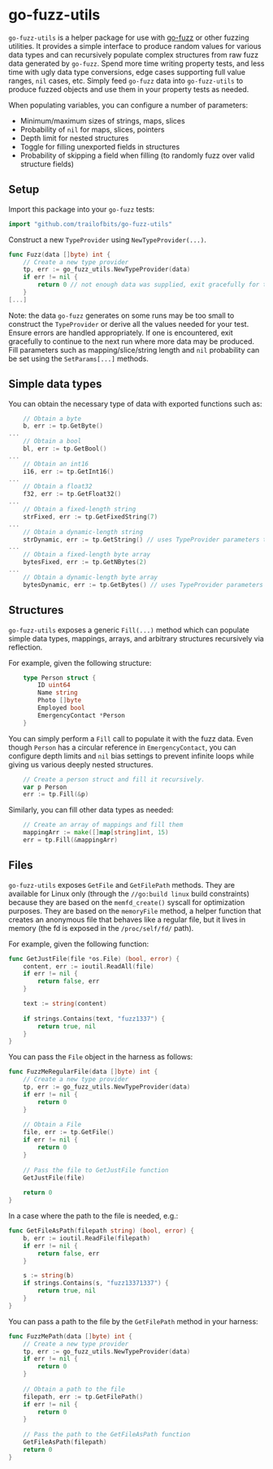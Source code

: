 # go-fuzz-utils
`go-fuzz-utils` is a helper package for use with [go-fuzz](https://github.com/dvyukov/go-fuzz) or other fuzzing utilities. It provides a simple interface to produce random values for various data types and can recursively populate complex structures from raw fuzz data generated by `go-fuzz`. Spend more time writing property tests, and less time with ugly data type conversions, edge cases supporting full value ranges, `nil` cases, etc. Simply feed `go-fuzz` data into `go-fuzz-utils` to produce fuzzed objects and use them in your property tests as needed.

When populating variables, you can configure a number of parameters:
- Minimum/maximum sizes of strings, maps, slices
- Probability of `nil` for maps, slices, pointers
- Depth limit for nested structures
- Toggle for filling unexported fields in structures
- Probability of skipping a field when filling (to randomly fuzz over valid structure fields)

## Setup
Import this package into your `go-fuzz` tests:
```go
import "github.com/trailofbits/go-fuzz-utils"
```

Construct a new `TypeProvider` using `NewTypeProvider(...)`.
```go
func Fuzz(data []byte) int {
	// Create a new type provider
	tp, err := go_fuzz_utils.NewTypeProvider(data)
	if err != nil {
		return 0 // not enough data was supplied, exit gracefully for the next fuzzing iteration
	}
[...]
```
Note: the data `go-fuzz` generates on some runs may be too small to construct the `TypeProvider` or derive all the values needed for your test. Ensure errors are handled appropriately. If one is encountered, exit gracefully to continue to the next run where more data may be produced. Fill parameters such as mapping/slice/string length and `nil` probability can be set using the `SetParams[...]` methods.

## Simple data types
You can obtain the necessary type of data with exported functions such as:
```go
	// Obtain a byte
	b, err := tp.GetByte()
...
	// Obtain a bool
	bl, err := tp.GetBool()
...
	// Obtain an int16
	i16, err := tp.GetInt16()
...
	// Obtain a float32
	f32, err := tp.GetFloat32()
...
	// Obtain a fixed-length string
	strFixed, err := tp.GetFixedString(7)
...
	// Obtain a dynamic-length string
	strDynamic, err := tp.GetString() // uses TypeProvider parameters to determine length/nil possibility
...
	// Obtain a fixed-length byte array
	bytesFixed, err := tp.GetNBytes(2)
...
	// Obtain a dynamic-length byte array
	bytesDynamic, err := tp.GetBytes() // uses TypeProvider parameters to determine length/nil possibility
```


## Structures
`go-fuzz-utils` exposes a generic `Fill(...)` method which can populate simple data types, mappings, arrays, and arbitrary structures recursively via reflection. 

For example, given the following structure:
```go
	type Person struct {
		ID uint64
		Name string
		Photo []byte
		Employed bool
		EmergencyContact *Person
	}
```

You can simply perform a `Fill` call to populate it with the fuzz data. Even though `Person` has a circular reference in `EmergencyContact`, you can configure depth limits and `nil` bias settings to prevent infinite loops while giving us various deeply nested structures.
```go
	// Create a person struct and fill it recursively. 
	var p Person
	err := tp.Fill(&p)    
```

Similarly, you can fill other data types as needed:
```go
	// Create an array of mappings and fill them
	mappingArr := make([]map[string]int, 15)
	err = tp.Fill(&mappingArr)
```

## Files
`go-fuzz-utils` exposes `GetFile` and `GetFilePath` methods. They are available for Linux only (through the `//go:build linux` build constraints) because they are based on the `memfd_create()` syscall for optimization purposes.
They are based on the `memoryFile` method, a helper function that creates an anonymous file that behaves like a regular file, but it lives in memory (the fd is exposed in the `/proc/self/fd/` path).

For example, given the following function:
```go
func GetJustFile(file *os.File) (bool, error) {
	content, err := ioutil.ReadAll(file)
	if err != nil {
		return false, err
	}

	text := string(content)
	
	if strings.Contains(text, "fuzz1337") {
		return true, nil
	}
}
```

You can pass the `File` object in the harness as follows:
```go
func FuzzMeRegularFile(data []byte) int {
	// Create a new type provider
	tp, err := go_fuzz_utils.NewTypeProvider(data)
	if err != nil {
		return 0
	}
    
	// Obtain a File
	file, err := tp.GetFile()
	if err != nil {
		return 0
	}
	
	// Pass the file to GetJustFile function
	GetJustFile(file)
	
	return 0
}
```

In a case where the path to the file is needed, e.g.:
```go
func GetFileAsPath(filepath string) (bool, error) {
	b, err := ioutil.ReadFile(filepath)
	if err != nil {
		return false, err
	}

	s := string(b)
	if strings.Contains(s, "fuzz13371337") {
		return true, nil
	}
}
```

You can pass a path to the file by the `GetFilePath` method in your harness:
```go
func FuzzMePath(data []byte) int {
    // Create a new type provider
	tp, err := go_fuzz_utils.NewTypeProvider(data)
	if err != nil {
		return 0
	}
    
	// Obtain a path to the file
	filepath, err := tp.GetFilePath()
	if err != nil {
		return 0
	}
	
	// Pass the path to the GetFileAsPath function
	GetFileAsPath(filepath)
	return 0
}
```